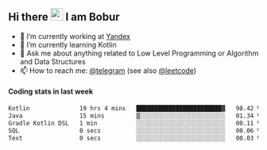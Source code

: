 ## Hi there <img src="https://media.giphy.com/media/hvRJCLFzcasrR4ia7z/giphy.gif" width="25px" height="25px"> I am Bobur

- 💼 I’m currently working at [Yandex](https://yandex.ru/)
- 🌱 I’m currently learning Kotlin
- 💬 Ask me about anything related to Low Level Programming or Algorithm and Data Structures
- 📫 How to reach me: [@telegram](https://t.me/octoant) (see also [@leetcode](https://leetcode.com/octoant/))    

#### Coding stats in last week

<!--START_SECTION:waka-->

```txt
Kotlin              19 hrs 4 mins   ████████████████████████▓   98.42 %
Java                15 mins         ▒░░░░░░░░░░░░░░░░░░░░░░░░   01.34 %
Gradle Kotlin DSL   1 min           ░░░░░░░░░░░░░░░░░░░░░░░░░   00.11 %
SQL                 0 secs          ░░░░░░░░░░░░░░░░░░░░░░░░░   00.06 %
Text                0 secs          ░░░░░░░░░░░░░░░░░░░░░░░░░   00.03 %
```

<!--END_SECTION:waka-->
